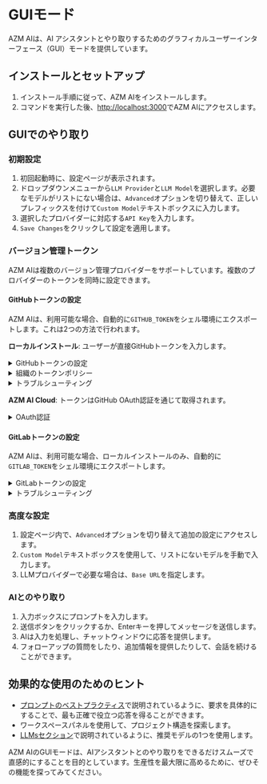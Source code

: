 # GUIモード

AZM AIは、AI アシスタントとやり取りするためのグラフィカルユーザーインターフェース（GUI）モードを提供しています。

## インストールとセットアップ

1. インストール手順に従って、AZM AIをインストールします。
2. コマンドを実行した後、[http://localhost:3000](http://localhost:3000)でAZM AIにアクセスします。

## GUIでのやり取り

### 初期設定

1. 初回起動時に、設定ページが表示されます。
2. ドロップダウンメニューから`LLM Provider`と`LLM Model`を選択します。必要なモデルがリストにない場合は、`Advanced`オプションを切り替えて、正しいプレフィックスを付けて`Custom Model`テキストボックスに入力します。
3. 選択したプロバイダーに対応する`API Key`を入力します。
4. `Save Changes`をクリックして設定を適用します。

### バージョン管理トークン

AZM AIは複数のバージョン管理プロバイダーをサポートしています。複数のプロバイダーのトークンを同時に設定できます。

#### GitHubトークンの設定

AZM AIは、利用可能な場合、自動的に`GITHUB_TOKEN`をシェル環境にエクスポートします。これは2つの方法で行われます。

**ローカルインストール**: ユーザーが直接GitHubトークンを入力します。
<details>
  <summary>GitHubトークンの設定</summary>

  1. **Personal Access Token（PAT）の生成**:
   - GitHubで、Settings > Developer Settings > Personal Access Tokens > Tokens (classic)に移動します。
   - **New token (classic)**
     - 必要なスコープ:
     - `repo`（プライベートリポジトリの完全な制御）
   - **Fine-Grained Tokens**
     - All Repositories（特定のリポジトリを選択できますが、これはリポジトリ検索の結果に影響します）
     - Minimal Permissions（検索用に**Meta Data = Read-only**を選択し、ブランチ作成用に**Pull Requests = Read and Write**、**Content = Read and Write**を選択します）
  2. **AZM AIにトークンを入力**:
   - 設定ボタン（歯車アイコン）をクリックします。
   - `Git Provider Settings`セクションに移動します。
   - `GitHub Token`フィールドにトークンを貼り付けます。
   - `Save Changes`をクリックして変更を適用します。
</details>

<details>
  <summary>組織のトークンポリシー</summary>

  組織のリポジトリを使用する場合は、追加の設定が必要になる場合があります。

  1. **組織の要件を確認**:
   - 組織の管理者は、特定のトークンポリシーを適用することがあります。
   - 一部の組織では、SSOを有効にしてトークンを作成する必要があります。
   - 組織の[トークンポリシー設定](https://docs.github.com/en/organizations/managing-programmatic-access-to-your-organization/setting-a-personal-access-token-policy-for-your-organization)を確認してください。
  2. **組織へのアクセスを確認**:
   - GitHubのトークン設定に移動します。
   - `Organization access`の下で組織を探します。
   - 必要に応じて、組織の横にある`Enable SSO`をクリックします。
   - SSOの認証プロセスを完了します。
</details>

<details>
  <summary>トラブルシューティング</summary>

  一般的な問題と解決策:

  - **トークンが認識されない**:
     - トークンが設定に正しく保存されていることを確認します。
     - トークンの有効期限が切れていないことを確認します。
     - トークンに必要なスコープがあることを確認します。
     - トークンを再生成してみてください。

  - **組織へのアクセスが拒否された**:
     - SSOが必要だが有効になっていないかどうかを確認します。
     - 組織のメンバーシップを確認します。
     - トークンポリシーがアクセスをブロックしている場合は、組織の管理者に連絡してください。

  - **トークンが機能することを確認**:
     - トークンが有効な場合、アプリにグリーンのチェックマークが表示されます。
     - リポジトリにアクセスして、権限を確認してみてください。
     - ブラウザのコンソールでエラーメッセージを確認してください。
</details>

**AZM AI Cloud**: トークンはGitHub OAuth認証を通じて取得されます。

<details>
  <summary>OAuth認証</summary>

  AZM AI Cloudを使用する場合、GitHub OAuthフローは以下の権限を要求します:
   - リポジトリアクセス（読み取り/書き込み）
   - ワークフロー管理
   - 組織の読み取りアクセス

  AZM AIを認証するには:
   - プロンプトが表示されたら、`Sign in with GitHub`をクリックします。
   - 要求された権限を確認します。
   - AZM AIがGitHubアカウントにアクセスすることを承認します。
   - 組織を使用している場合は、プロンプトが表示されたら組織へのアクセスを承認します。
</details>

#### GitLabトークンの設定

AZM AIは、利用可能な場合、ローカルインストールのみ、自動的に`GITLAB_TOKEN`をシェル環境にエクスポートします。

<details>
  <summary>GitLabトークンの設定</summary>

  1. **Personal Access Token（PAT）の生成**:
   - GitLabで、User Settings > Access Tokensに移動します。
   - 以下のスコープを持つ新しいトークンを作成します:
     - `api`（APIアクセス）
     - `read_user`（ユーザー情報の読み取り）
     - `read_repository`（リポジトリ読み取り）
     - `write_repository`（リポジトリ書き込み）
   - 有効期限を設定するか、無期限トークンの場合は空白のままにします。
  2. **AZM AIにトークンを入力**:
   - 設定ボタン（歯車アイコン）をクリックします。
   - `Git Provider Settings`セクションに移動します。
   - `GitLab Token`フィールドにトークンを貼り付けます。
   - セルフホスト型GitLabを使用している場合は、GitLabインスタンスのURLを入力します。
   - `Save Changes`をクリックして変更を適用します。
</details>

<details>
  <summary>トラブルシューティング</summary>

  一般的な問題と解決策:

  - **トークンが認識されない**:
     - トークンが設定に正しく保存されていることを確認します。
     - トークンの有効期限が切れていないことを確認します。
     - トークンに必要なスコープがあることを確認します。
     - セルフホスト型インスタンスの場合は、正しいインスタンスURLを確認します。

  - **アクセスが拒否された**:
     - プロジェクトのアクセス権限を確認します。
     - トークンに必要なスコープがあるかどうかを確認します。
     - グループ/組織のリポジトリの場合は、適切なアクセス権があることを確認します。
</details>

### 高度な設定

1. 設定ページ内で、`Advanced`オプションを切り替えて追加の設定にアクセスします。
2. `Custom Model`テキストボックスを使用して、リストにないモデルを手動で入力します。
3. LLMプロバイダーで必要な場合は、`Base URL`を指定します。

### AIとのやり取り

1. 入力ボックスにプロンプトを入力します。
2. 送信ボタンをクリックするか、Enterキーを押してメッセージを送信します。
3. AIは入力を処理し、チャットウィンドウに応答を提供します。
4. フォローアップの質問をしたり、追加情報を提供したりして、会話を続けることができます。

## 効果的な使用のためのヒント

- [プロンプトのベストプラクティス](../prompting/prompting-best-practices)で説明されているように、要求を具体的にすることで、最も正確で役立つ応答を得ることができます。
- ワークスペースパネルを使用して、プロジェクト構造を探索します。
- [LLMsセクション](usage/llms/llms.md)で説明されているように、推奨モデルの1つを使用します。

AZM AIのGUIモードは、AIアシスタントとのやり取りをできるだけスムーズで直感的にすることを目的としています。生産性を最大限に高めるために、ぜひその機能を探ってみてください。
